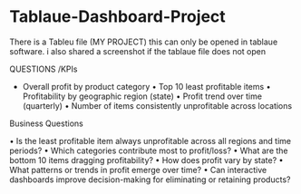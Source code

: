 # Tablaue-Dashboard-Project
There is a Tableu file (MY PROJECT) this can only be opened in tablaue software.
i also shared a screenshot if the tablaue file does not open 


QUESTIONS /KPIs

*	Overall profit by product category
•	Top 10 least profitable items
•	Profitability by geographic region (state)
•	Profit trend over time (quarterly)
•	Number of items consistently unprofitable across locations

Business Questions

•	Is the least profitable item always unprofitable across all regions and time periods?
•	Which categories contribute most to profit/loss?
•	What are the bottom 10 items dragging profitability?
•	How does profit vary by state?
•	What patterns or trends in profit emerge over time?
•	Can interactive dashboards improve decision-making for eliminating or retaining products?
